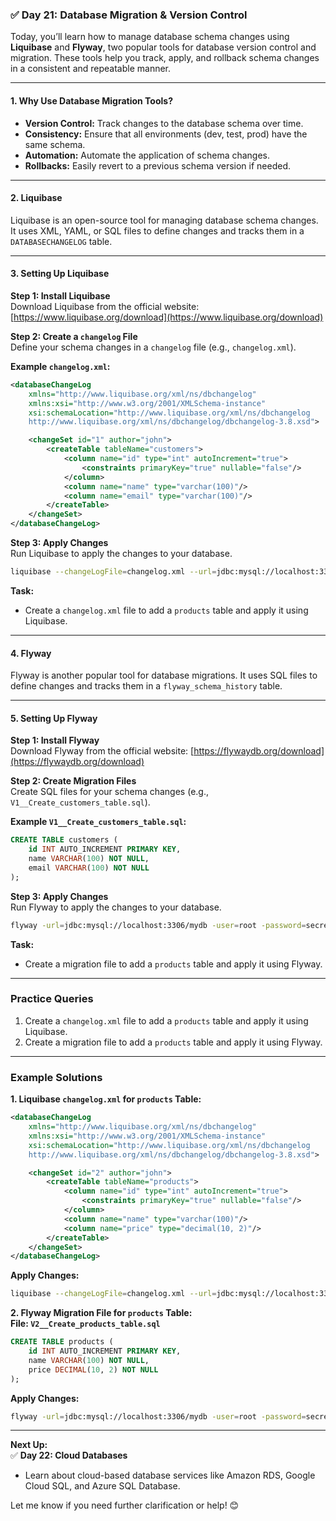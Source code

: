 ### ✅ **Day 21: Database Migration & Version Control**  
Today, you’ll learn how to manage database schema changes using **Liquibase** and **Flyway**, two popular tools for database version control and migration. These tools help you track, apply, and rollback schema changes in a consistent and repeatable manner.

---

#### **1. Why Use Database Migration Tools?**  
- **Version Control:** Track changes to the database schema over time.  
- **Consistency:** Ensure that all environments (dev, test, prod) have the same schema.  
- **Automation:** Automate the application of schema changes.  
- **Rollbacks:** Easily revert to a previous schema version if needed.  

---

#### **2. Liquibase**  
Liquibase is an open-source tool for managing database schema changes. It uses XML, YAML, or SQL files to define changes and tracks them in a `DATABASECHANGELOG` table.  

---

#### **3. Setting Up Liquibase**  

**Step 1: Install Liquibase**  
Download Liquibase from the official website: [https://www.liquibase.org/download](https://www.liquibase.org/download)  

**Step 2: Create a `changelog` File**  
Define your schema changes in a `changelog` file (e.g., `changelog.xml`).  

**Example `changelog.xml`:**  
```xml
<databaseChangeLog
    xmlns="http://www.liquibase.org/xml/ns/dbchangelog"
    xmlns:xsi="http://www.w3.org/2001/XMLSchema-instance"
    xsi:schemaLocation="http://www.liquibase.org/xml/ns/dbchangelog
    http://www.liquibase.org/xml/ns/dbchangelog/dbchangelog-3.8.xsd">

    <changeSet id="1" author="john">
        <createTable tableName="customers">
            <column name="id" type="int" autoIncrement="true">
                <constraints primaryKey="true" nullable="false"/>
            </column>
            <column name="name" type="varchar(100)"/>
            <column name="email" type="varchar(100)"/>
        </createTable>
    </changeSet>
</databaseChangeLog>
```

**Step 3: Apply Changes**  
Run Liquibase to apply the changes to your database.  

```bash
liquibase --changeLogFile=changelog.xml --url=jdbc:mysql://localhost:3306/mydb --username=root --password=secret update
```

**Task:**  
- Create a `changelog.xml` file to add a `products` table and apply it using Liquibase.  

---

#### **4. Flyway**  
Flyway is another popular tool for database migrations. It uses SQL files to define changes and tracks them in a `flyway_schema_history` table.  

---

#### **5. Setting Up Flyway**  

**Step 1: Install Flyway**  
Download Flyway from the official website: [https://flywaydb.org/download](https://flywaydb.org/download)  

**Step 2: Create Migration Files**  
Create SQL files for your schema changes (e.g., `V1__Create_customers_table.sql`).  

**Example `V1__Create_customers_table.sql`:**  
```sql
CREATE TABLE customers (
    id INT AUTO_INCREMENT PRIMARY KEY,
    name VARCHAR(100) NOT NULL,
    email VARCHAR(100) NOT NULL
);
```

**Step 3: Apply Changes**  
Run Flyway to apply the changes to your database.  

```bash
flyway -url=jdbc:mysql://localhost:3306/mydb -user=root -password=secret migrate
```

**Task:**  
- Create a migration file to add a `products` table and apply it using Flyway.  

---

### **Practice Queries**  
1. Create a `changelog.xml` file to add a `products` table and apply it using Liquibase.  
2. Create a migration file to add a `products` table and apply it using Flyway.  

---

### **Example Solutions**  

**1. Liquibase `changelog.xml` for `products` Table:**  
```xml
<databaseChangeLog
    xmlns="http://www.liquibase.org/xml/ns/dbchangelog"
    xmlns:xsi="http://www.w3.org/2001/XMLSchema-instance"
    xsi:schemaLocation="http://www.liquibase.org/xml/ns/dbchangelog
    http://www.liquibase.org/xml/ns/dbchangelog/dbchangelog-3.8.xsd">

    <changeSet id="2" author="john">
        <createTable tableName="products">
            <column name="id" type="int" autoIncrement="true">
                <constraints primaryKey="true" nullable="false"/>
            </column>
            <column name="name" type="varchar(100)"/>
            <column name="price" type="decimal(10, 2)"/>
        </createTable>
    </changeSet>
</databaseChangeLog>
```

**Apply Changes:**  
```bash
liquibase --changeLogFile=changelog.xml --url=jdbc:mysql://localhost:3306/mydb --username=root --password=secret update
```

**2. Flyway Migration File for `products` Table:**  
**File: `V2__Create_products_table.sql`**  
```sql
CREATE TABLE products (
    id INT AUTO_INCREMENT PRIMARY KEY,
    name VARCHAR(100) NOT NULL,
    price DECIMAL(10, 2) NOT NULL
);
```

**Apply Changes:**  
```bash
flyway -url=jdbc:mysql://localhost:3306/mydb -user=root -password=secret migrate
```

---

**Next Up:**  
✅ **Day 22: Cloud Databases**  
- Learn about cloud-based database services like Amazon RDS, Google Cloud SQL, and Azure SQL Database.  

Let me know if you need further clarification or help! 😊
